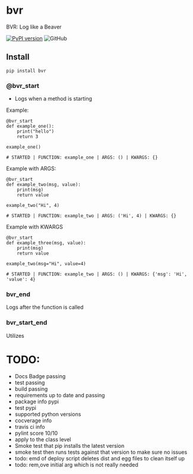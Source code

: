 # bvr
BVR: Log like a Beaver

[![PyPI version](https://badge.fury.io/py/bvr.svg)](https://badge.fury.io/py/bvr)
![GitHub](https://img.shields.io/github/license/doedotdev/bvr)




## Install
```
pip install bvr
```

### @bvr_start
- Logs when a method is starting

Example:
```
@bvr_start
def example_one():
    print("hello")
    return 3

example_one()

# STARTED | FUNCTION: example_one | ARGS: () | KWARGS: {} 
```

Example with ARGS:
```
@bvr_start
def example_two(msg, value):
    print(msg)
    return value

example_two("Hi", 4)

# STARTED | FUNCTION: example_two | ARGS: ('Hi', 4) | KWARGS: {}
```

Example with KWARGS
```
@bvr_start
def example_three(msg, value):
    print(msg)
    return value

example_two(msg="Hi", value=4)

# STARTED | FUNCTION: example_two | ARGS: () | KWARGS: {'msg': 'Hi', 'value': 4} 
```

### bvr_end
Logs after the function is called

### bvr_start_end
Utilizes 


# TODO:
- Docs Badge passing
- test passing
- build passing
- requirements up to date and passing
- package info pypi
- test pypi
- supported python versions
- cocverage info
- travis ci info
- pylint score 10/10
- apply to the class level
- Smoke test that pip installs the latest version
- smoke test then runs tests against that version to make sure no issues
- todo: emd of deploy script deletes dist and egg files to clean itself up
- todo: rem,ove initial arg which is not really needed
